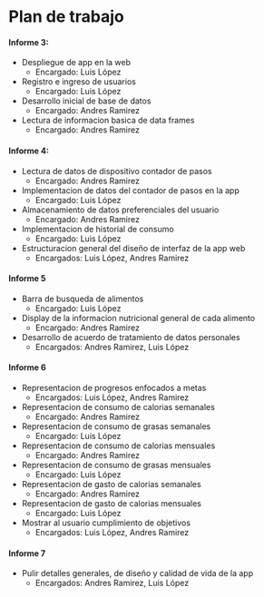 
# Plan de trabajo

#### Informe 3:

- Despliegue de app en la web
  - Encargado: Luis López
- Registro e ingreso de usuarios
  - Encargado: Luis López
- Desarrollo inicial de base de datos
  - Encargado: Andres Ramirez
- Lectura de informacion basica de data frames
  - Encargado: Andres Ramirez

#### Informe 4:
- Lectura de datos de dispositivo contador de pasos
  - Encargado: Andres Ramirez
- Implementacion de datos del contador de pasos en la app
  - Encargado: Luis López
- Almacenamiento de datos preferenciales del usuario
  - Encargado: Andres Ramirez
- Implementacion de historial de consumo
  - Encargado: Luis López
- Estructuracion general del diseño de interfaz de la app web
  - Encargados: Luis López, Andres Ramirez

#### Informe 5
- Barra de busqueda de alimentos
  - Encargado: Luis López
- Display de la informacion nutricional general de cada alimento
  - Encargado: Andres Ramirez
- Desarrollo de acuerdo de tratamiento de datos personales
  - Encargados: Andres Ramirez, Luis López

#### Informe 6
- Representacion de progresos enfocados a metas
  - Encargados: Luis López, Andres Ramirez
- Representacion de consumo de calorias semanales
  - Encargado: Andres Ramirez
- Representacion de consumo de grasas semanales
  - Encargado: Luis López
- Representacion de consumo de calorias mensuales
  - Encargado: Andres Ramirez
- Representacion de consumo de grasas mensuales
  - Encargado: Luis López
- Representacion de gasto de calorias semanales
  - Encargado: Andres Ramirez
- Representacion de gasto de calorias mensuales
  - Encargado: Luis López
- Mostrar al usuario cumplimiento de objetivos
  - Encargados: Luis López, Andres Ramirez

#### Informe 7
- Pulir detalles generales, de diseño y calidad de vida de la app
  - Encargados: Andres Ramirez, Luis López
